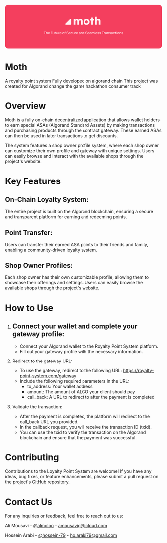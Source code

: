 ![image](./banner.png)

# Moth

A royalty point system
Fully developed on algorand chain
This project was created for Algorand change the game hackathon consumer track

# Overview

Moth is a fully on-chain decentralized application that allows wallet holders to earn special ASAs (Algorand Standard Assets) by making transactions and purchasing products through the contract gateway. These earned ASAs can then be used in later transactions to get discounts.

The system features a shop owner profile system, where each shop owner can customize their own profile and gateway with unique settings. Users can easily browse and interact with the available shops through the project's website.

# Key Features

## On-Chain Loyalty System:

The entire project is built on the Algorand blockchain, ensuring a secure and transparent platform for earning and redeeming points.

## Point Transfer:

Users can transfer their earned ASA points to their friends and family, enabling a community-driven loyalty system.

## Shop Owner Profiles:

Each shop owner has their own customizable profile, allowing them to showcase their offerings and settings. Users can easily browse the available shops through the project's website.

# How to Use

1. ## Connect your wallet and complete your gateway profile:
   - Connect your Algorand wallet to the Royalty Point System platform.
   - Fill out your gateway profile with the necessary information.
2. Redirect to the gateway URL:

   - To use the gateway, redirect to the following URL: https://royalty-point-system.com/gateway
   - Include the following required parameters in the URL:
     - to_address: Your wallet address
     - amount: The amount of ALGO your client should pay
     - call_back: A URL to redirect to after the payment is completed

3. Validate the transaction:
   - After the payment is completed, the platform will redirect to the call_back URL you provided.
   - In the callback request, you will receive the transaction ID (txid).
   - You can use the txid to verify the transaction on the Algorand blockchain and ensure that the payment was successful.

# Contributing

Contributions to the Loyalty Point System are welcome! If you have any ideas, bug fixes, or feature enhancements, please submit a pull request on the project's GitHub repository.

# Contact Us

For any inquiries or feedback, feel free to reach out to us:

Ali Mousavi - [@almoloo](https://twitter.com/almoloo) - amousavig@icloud.com

Hossein Arabi - [@hossein-79](https://github.com/Hossein-79) - ho.arabi79@gmail.com
